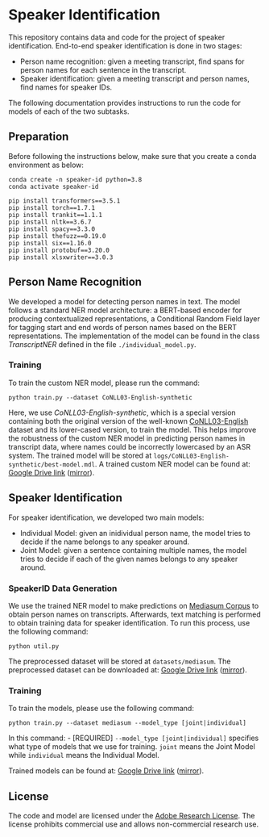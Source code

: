 # Speaker Identification

This repository contains data and code for the project of speaker identification. End-to-end speaker identification is done in two stages:
- Person name recognition: given a meeting transcript, find spans for person names for each sentence in the transcript.
- Speaker identification: given a meeting transcript and person names, find names for speaker IDs.

The following documentation provides instructions to run the code for models of each of the two subtasks.

## Preparation

Before following the instructions below, make sure that you create a conda environment as below:
```
conda create -n speaker-id python=3.8
conda activate speaker-id

pip install transformers==3.5.1
pip install torch==1.7.1
pip install trankit==1.1.1
pip install nltk==3.6.7
pip install spacy==3.3.0
pip install thefuzz==0.19.0
pip install six==1.16.0
pip install protobuf==3.20.0 
pip install xlsxwriter==3.0.3
```

## Person Name Recognition
We developed a model for detecting person names in text. The model follows a standard NER model architecture: a BERT-based encoder for producing contextualized representations, a Conditional Random Field layer for tagging start and end words of person names based on the BERT representations. The implementation of the model can be found in the class *TranscriptNER* defined in the file `./individual_model.py`.

### Training
To train the custom NER model, please run the command:
```
python train.py --dataset CoNLL03-English-synthetic
```
Here, we use *CoNLL03-English-synthetic*, which is a special version containing both the original version of the well-known [CoNLL03-English](https://huggingface.co/datasets/conll2003) dataset and its lower-cased version, to train the model. This helps improve the robustness of the custom NER model in predicting person names in transcript data, where names could be incorrectly lowercased by an ASR system. The trained model will be stored at `logs/CoNLL03-English-synthetic/best-model.mdl`. A trained custom NER model can be found at: [Google Drive link](https://drive.google.com/file/d/1qHtFnjENHR6cOZJX1-wDzvLOTIM580dY/view?usp=sharing) ([mirror](https://archive.org/download/speaker-identification)).

## Speaker Identification
For speaker identification, we developed two main models:
- Individual Model: given an inidividual person name, the model tries to decide if the name belongs to any speaker around.
- Joint Model: given a sentence containing multiple names, the model tries to decide if each of the given names belongs to any speaker around.

### SpeakerID Data Generation
We use the trained NER model to make predictions on [Mediasum Corpus](https://github.com/zcgzcgzcg1/MediaSum) to obtain person names on transcripts. Afterwards, text matching is performed to obtain training data for speaker identification. To run this process, use the following command:

```
python util.py
```
The preprocessed dataset will be stored at `datasets/mediasum`. The preprocessed dataset can be downloaded at: [Google Drive link](https://drive.google.com/file/d/1yfbFL2NtKcVFgslGGgGzh8jjRUbl5Afz/view?usp=sharing) ([mirror](https://archive.org/download/speaker-identification)).

### Training
To train the models, please use the following command:
```
python train.py --dataset mediasum --model_type [joint|individual] 
```
In this command:
    - [REQUIRED] `--model_type [joint|individual]` specifies what type of models that we use for training. `joint` means the Joint Model while `individual` means the Individual Model.

Trained models can be found at: [Google Drive link](https://drive.google.com/file/d/1qHtFnjENHR6cOZJX1-wDzvLOTIM580dY/view?usp=sharing) ([mirror](https://archive.org/download/speaker-identification)).

## License

The code and model are licensed under the [Adobe Research License](./LICENSE.md). The license prohibits commercial use and allows non-commercial research use. 

